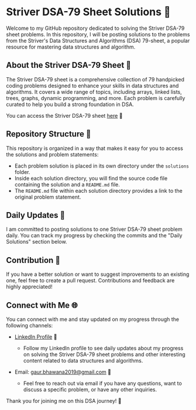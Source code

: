 # Striver DSA-79 Sheet Solutions 🚀

Welcome to my GitHub repository dedicated to solving the Striver DSA-79 sheet problems. In this repository, I will be posting solutions to the problems from the Striver's Data Structures and Algorithms (DSA) 79-sheet, a popular resource for mastering data structures and algorithm.

## About the Striver DSA-79 Sheet 📘

The Striver DSA-79 sheet is a comprehensive collection of 79 handpicked coding problems designed to enhance your skills in data structures and algorithms. It covers a wide range of topics, including arrays, linked lists, trees, graphs, dynamic programming, and more. Each problem is carefully curated to help you build a strong foundation in DSA.

You can access the Striver DSA-79 sheet [here](https://takeuforward.org/interview-sheets/strivers-79-last-moment-dsa-sheet-ace-interviews/) 📑

## Repository Structure 📂

This repository is organized in a way that makes it easy for you to access the solutions and problem statements:

- Each problem solution is placed in its own directory under the `solutions` folder.
- Inside each solution directory, you will find the source code file containing the solution and a `README.md` file.
- The `README.md` file within each solution directory provides a link to the original problem statement.

## Daily Updates 📅

I am committed to posting solutions to one Striver DSA-79 sheet problem daily. You can track my progress by checking the commits and the "Daily Solutions" section below.

## Contribution 🤝

If you have a better solution or want to suggest improvements to an existing one, feel free to create a pull request. Contributions and feedback are highly appreciated!

## Connect with Me 🌐

You can connect with me and stay updated on my progress through the following channels:

- [LinkedIn Profile](https://www.linkedin.com/in/bhawana-gaur-601322189/) 👥
  - Follow my LinkedIn profile to see daily updates about my progress on solving the Striver DSA-79 sheet problems and other interesting content related to data structures and algorithms.

- Email: gaur.bhawana2019@gmail.com 📧
  - Feel free to reach out via email if you have any questions, want to discuss a specific problem, or have any other inquiries.

Thank you for joining me on this DSA journey! 🙌
